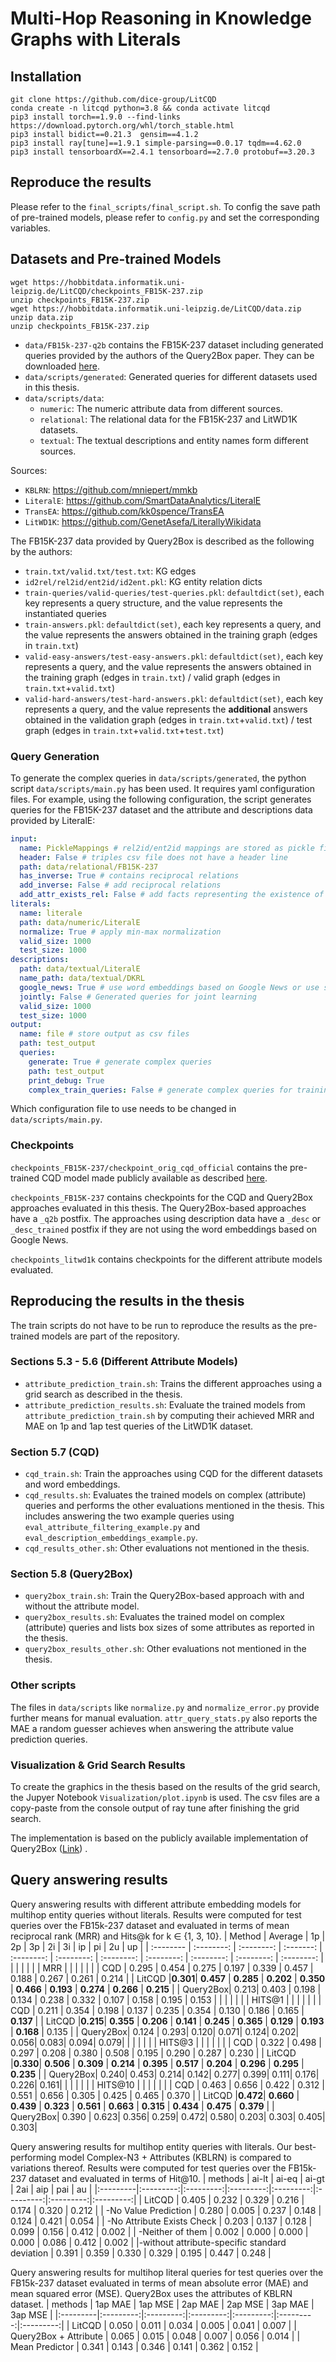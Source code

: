# Multi-Hop Reasoning in Knowledge Graphs with Literals

## Installation
```
git clone https://github.com/dice-group/LitCQD
conda create -n litcqd python=3.8 && conda activate litcqd
pip3 install torch==1.9.0 --find-links https://download.pytorch.org/whl/torch_stable.html
pip3 install bidict==0.21.3  gensim==4.1.2
pip3 install ray[tune]==1.9.1 simple-parsing==0.0.17 tqdm==4.62.0
pip3 install tensorboardX==2.4.1 tensorboard==2.7.0 protobuf==3.20.3
```

## Reproduce the results

Please refer to the `final_scripts/final_script.sh`. To config the save path of pre-trained models, please refer to `config.py` and set the corresponding variables.

## Datasets and Pre-trained Models

```
wget https://hobbitdata.informatik.uni-leipzig.de/LitCQD/checkpoints_FB15K-237.zip
unzip checkpoints_FB15K-237.zip
wget https://hobbitdata.informatik.uni-leipzig.de/LitCQD/data.zip
unzip data.zip
unzip checkpoints_FB15K-237.zip
```

- `data/FB15k-237-q2b` contains the FB15K-237 dataset including generated queries provided by the authors of the Query2Box paper.
They can be downloaded [here](http://snap.stanford.edu/betae/KG_data.zip).
- `data/scripts/generated`: Generated queries for different datasets used in this thesis.
- `data/scripts/data`:
    - `numeric`: The numeric attribute data from different sources.
    - `relational`: The relational data for the FB15K-237 and LitWD1K datasets.
    - `textual`: The textual descriptions and entity names form different sources.

Sources:
- `KBLRN`: https://github.com/mniepert/mmkb
- `LiteralE`: https://github.com/SmartDataAnalytics/LiteralE
- `TransEA`: https://github.com/kk0spence/TransEA
- `LitWD1K`: https://github.com/GenetAsefa/LiterallyWikidata

The FB15K-237 data provided by Query2Box is described as the following by the authors:
- `train.txt/valid.txt/test.txt`: KG edges
- `id2rel/rel2id/ent2id/id2ent.pkl`: KG entity relation dicts
- `train-queries/valid-queries/test-queries.pkl`: `defaultdict(set)`, each key represents a query structure, and the value represents the instantiated queries
- `train-answers.pkl`: `defaultdict(set)`, each key represents a query, and the value represents the answers obtained in the training graph (edges in `train.txt`)
- `valid-easy-answers/test-easy-answers.pkl`: `defaultdict(set)`, each key represents a query, and the value represents the answers obtained in the training graph (edges in `train.txt`) / valid graph (edges in `train.txt`+`valid.txt`)
- `valid-hard-answers/test-hard-answers.pkl`: `defaultdict(set)`, each key represents a query, and the value represents the **additional** answers obtained in the validation graph (edges in `train.txt`+`valid.txt`) / test graph (edges in `train.txt`+`valid.txt`+`test.txt`)


### Query Generation

To generate the complex queries in `data/scripts/generated`, the python script `data/scripts/main.py` has been used.
It requires yaml configuration files. For example, using the following configuration, the script generates queries for the FB15K-237 dataset and the attribute and descriptions data provided by LiteralE:
```yaml
input: 
  name: PickleMappings # rel2id/ent2id mappings are stored as pickle files
  header: False # triples csv file does not have a header line
  path: data/relational/FB15K-237
  has_inverse: True # contains reciprocal relations
  add_inverse: False # add reciprocal relations
  add_attr_exists_rel: False # add facts representing the existence of an attribute
literals:
  name: literale
  path: data/numeric/LiteralE
  normalize: True # apply min-max normalization
  valid_size: 1000
  test_size: 1000
descriptions:
  path: data/textual/LiteralE
  name_path: data/textual/DKRL
  google_news: True # use word embeddings based on Google News or use self-trained
  jointly: False # Generated queries for joint learning
  valid_size: 1000
  test_size: 1000
output:
  name: file # store output as csv files
  path: test_output
  queries:
    generate: True # generate complex queries
    path: test_output
    print_debug: True
    complex_train_queries: False # generate complex queries for training data; required by Query2Box
```
Which configuration file to use needs to be changed in `data/scripts/main.py`.

### Checkpoints

`checkpoints_FB15K-237/checkpoint_orig_cqd_official` contains the pre-trained CQD model made publicly available as described [here](https://github.com/pminervini/KGReasoning/blob/main/CQD.md).

`checkpoints_FB15K-237` contains checkpoints for the CQD and Query2Box approaches evaluated in this thesis. The Query2Box-based approaches have a `_q2b` postfix. The approaches using description data have a `_desc` or `_desc_trained` postfix if they are not using the word embeddings based on Google News.

`checkpoints_litwd1k` contains checkpoints for the different attribute models evaluated.

## Reproducing the results in the thesis

The train scripts do not have to be run to reproduce the results as the pre-trained models are part of the repository.

### Sections 5.3 - 5.6 (Different Attribute Models)

- `attribute_prediction_train.sh`: Trains the different approaches using a grid search as described in the thesis.
- `attribute_prediction_results.sh`: Evaluate the trained models from `attribute_prediction_train.sh` by computing their achieved MRR and MAE on 1p and 1ap test queries of the LitWD1K dataset.

### Section 5.7 (CQD)
- `cqd_train.sh`: Train the approaches using CQD for the different datasets and word embeddings.
- `cqd_results.sh`: Evaluates the trained models on complex (attribute) queries and performs the other evaluations mentioned in the thesis. This includes answering the two example queries using `eval_attribute_filtering_example.py` and `eval_description_embeddings_example.py`.
- `cqd_results_other.sh`: Other evaluations not mentioned in the thesis.

### Section 5.8 (Query2Box)
- `query2box_train.sh`: Train the Query2Box-based approach with and without the attribute model.
- `query2box_results.sh`: Evaluates the trained model on complex (attribute) queries and lists box sizes of some attributes as reported in the thesis.
- `query2box_results_other.sh`: Other evaluations not mentioned in the thesis.

### Other scripts

The files in `data/scripts` like `normalize.py` and `normalize_error.py` provide further means for manual evaluation.
`attr_query_stats.py` also reports the MAE a random guesser achieves when answering the attribute value prediction queries.

### Visualization & Grid Search Results
To create the graphics in the thesis based on the results of the grid search, the Jupyer Notebook `Visualization/plot.ipynb` is used.
The csv files are a copy-paste from the console output of ray tune after finishing the grid search.

The implementation is based on the publicly available implementation of Query2Box ([Link](https://github.com/snap-stanford/KGReasoning)) .

## Query answering results
Query answering results with different attribute embedding models for multihop entity queries without literals. Results were computed for test queries over the FB15k-237 dataset and evaluated in terms of mean reciprocal rank (MRR) and Hits@k for k ∈ {1, 3, 10}.
| Method   | Average | 1p      | 2p      | 3p      | 2i      | 3i      | ip      | pi      | 2u      | up      |
| :-------- | :--------: | :--------: | :-------: | :--------: | :--------: | :--------: | :--------: | :--------: | :--------: | :--------: |
|          |         |         |         |         |   MRR   |         |         |         |         |         |
| CQD      |    0.295     | 0.454  | 0.275  | 0.197  | 0.339  | 0.457  | 0.188  | 0.267  | 0.261  | 0.214  |
|  LitCQD |**0.301**| **0.457**  | **0.285**  | **0.202**  | **0.350**  | **0.466**  | **0.193**  | **0.274**  | **0.266**  | **0.215**  |
| Query2Box| 0.213| 0.403 | 0.198 | 0.134 | 0.238 | 0.332 | 0.107 | 0.158 | 0.195 | 0.153 |
|          |         |         |         |         | HITS@1  |         |         |         |         |         |
| CQD  |  0.211  | 0.354  | 0.198  | 0.137  | 0.235  | 0.354  | 0.130  | 0.186  | 0.165 | **0.137**  |
|  LitCQD |**0.215**| **0.355**  | **0.206**  | **0.141**  | **0.245**  | **0.365**  | **0.129**  | **0.193**  | **0.168**  | 0.135  |
| Query2Box| 0.124 | 0.293| 0.120| 0.071| 0.124| 0.202| 0.056| 0.083| 0.094| 0.079|
|          |         |         |         |         | HITS@3  |         |         |         |         |         |
| CQD      |    0.322   | 0.498  | 0.297  | 0.208  | 0.380  | 0.508  | 0.195  | 0.290  | 0.287  | 0.230  |
|  LitCQD |**0.330**| **0.506**  | **0.309**  | **0.214**  | **0.395**  | **0.517**  | **0.204**  | **0.296**  | **0.295**  | **0.235**  |
| Query2Box| 0.240| 0.453| 0.214| 0.142| 0.277| 0.399| 0.111| 0.176| 0.226| 0.161|
|          |         |         |         |         | HITS@10 |         |         |         |         |         |
| CQD |  0.463 | 0.656  | 0.422  | 0.312  | 0.551  | 0.656  | 0.305  | 0.425  | 0.465  | 0.370  |
|  LitCQD |**0.472**| **0.660**  | **0.439**  | **0.323** | **0.561** | **0.663**  | **0.315**  | **0.434**  | **0.475**  | **0.379**  |
| Query2Box| 0.390 | 0.623| 0.356| 0.259| 0.472| 0.580| 0.203| 0.303| 0.405| 0.303|



Query answering results for multihop entity queries with literals. Our best-performing model Complex-N3 + Attributes (KBLRN) is compared to variations thereof. Results were computed for test queries over the FB15k-237 dataset and evaluated in terms of Hit@10.
| methods                     | ai-lt  | ai-eq  | ai-gt  | 2ai    | aip    | pai    | au     |
|:---------|:---------:|:---------:|:---------:|:---------:|:---------:|:---------:|:---------:|
| LitCQD                      | 0.405 | 0.232 | 0.329 | 0.216 | 0.174 | 0.320 | 0.212 |
| -No Value Prediction        | 0.280 | 0.005 | 0.237 | 0.148 | 0.124 | 0.421 | 0.054 |
| -No Attribute Exists Check  | 0.203 | 0.137 | 0.128 | 0.099 | 0.156 | 0.412 | 0.002 |
| -Neither of them             | 0.002 | 0.000 | 0.000 | 0.000 | 0.086 | 0.412 | 0.002 |
|-without attribute-specific standard deviation | 0.391 | 0.359 | 0.330 | 0.329 | 0.195 | 0.447 | 0.248 |


Query answering results for multihop literal queries for test queries over the FB15k-237 dataset evaluated in terms of mean absolute error (MAE) and mean squared error (MSE). Query2Box uses the attributes of KBLRN dataset.
| methods        | 1ap MAE | 1ap MSE | 2ap MAE | 2ap MSE | 3ap MAE | 3ap MSE |
|:---------|:---------:|:---------:|:---------:|:---------:|:---------:|:---------:|
| LitCQD         | 0.050  | 0.011  | 0.034  | 0.005  | 0.041  | 0.007  |
| Query2Box + Attribute | 0.065  | 0.015   | 0.048  | 0.007  | 0.056  | 0.014  |
| Mean Predictor | 0.341  | 0.143   | 0.346  | 0.141  | 0.362  | 0.152  |




